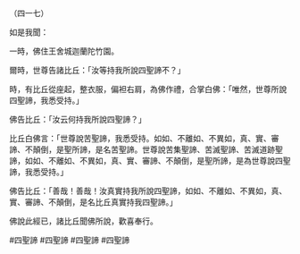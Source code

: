 （四一七）

如是我聞：

一時，佛住王舍城迦蘭陀竹園。

爾時，世尊告諸比丘：「汝等持我所說四聖諦不？」

時，有比丘從座起，整衣服，偏袒右肩，為佛作禮，合掌白佛：「唯然，世尊所說四聖諦，我悉受持。」

佛告比丘：「汝云何持我所說四聖諦？」

比丘白佛言：「世尊說苦聖諦，我悉受持。如如、不離如、不異如，真、實、審諦、不顛倒，是聖所諦，是名苦聖諦。世尊說苦集聖諦、苦滅聖諦、苦滅道跡聖諦，如如、不離如、不異如，真、實、審諦、不顛倒，是聖所諦，是為世尊說四聖諦，我悉受持。」

佛告比丘：「善哉！善哉！汝真實持我所說四聖諦，如如、不離如、不異如，真、實、審諦、不顛倒，是名比丘真實持我四聖諦。」

佛說此經已，諸比丘聞佛所說，歡喜奉行。



#四聖諦
#四聖諦
#四聖諦
#四聖諦
